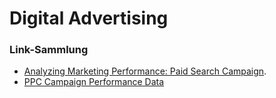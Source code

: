 # Digital Advertising


### Link-Sammlung
- [Analyzing Marketing Performance: Paid Search Campaign](https://medium.com/@farizalfitraaa/analyzing-marketing-performance-paid-search-campaign-6a9ed5f71c7f).
- [PPC Campaign Performance Data](https://www.kaggle.com/datasets/aashwinkumar/ppc-campaign-performance-data)
